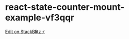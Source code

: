 # react-state-counter-mount-example-vf3qqr

[Edit on StackBlitz ⚡️](https://stackblitz.com/edit/react-state-counter-mount-example-vf3qqr)